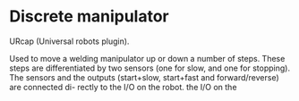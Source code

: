 # Discrete manipulator

URcap (Universal robots plugin).

Used to move a welding manipulator up or down a number of steps. These steps are
differentiated by two sensors (one for slow, and one for stopping). The sensors
and the outputs (start+slow, start+fast and forward/reverse) are connected di-
rectly to the I/O on the robot.
the I/O on the 
